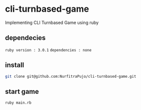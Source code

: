 # cli-turnbased-game

Implementing CLI Turnbased Game using ruby

## dependecies
`ruby version : 3.0.1` 
`dependencies : none`

## install

```bash 
git clone git@github.com:NurfitraPujo/cli-turnbased-game.git
```

## start game

```bash
ruby main.rb
```
